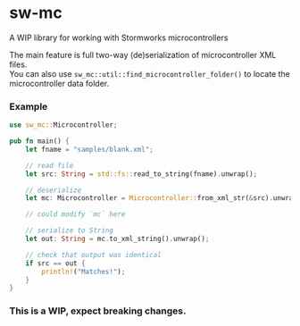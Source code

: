 # sw-mc
A WIP library for working with Stormworks microcontrollers

The main feature is full two-way (de)serialization of microcontroller XML files.<br>
You can also use `sw_mc::util::find_microcontroller_folder()` to locate the microcontroller data folder.

### Example
```rust
use sw_mc::Microcontroller;

pub fn main() {
    let fname = "samples/blank.xml";

    // read file
    let src: String = std::fs::read_to_string(fname).unwrap();

    // deserialize
    let mc: Microcontroller = Microcontroller::from_xml_str(&src).unwrap();

    // could modify `mc` here

    // serialize to String
    let out: String = mc.to_xml_string().unwrap();

    // check that output was identical
    if src == out {
        println!("Matches!");
    }
}
```

### This is a WIP, expect breaking changes.
